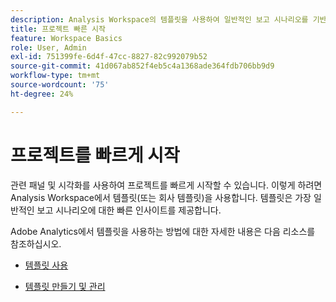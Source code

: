 ```yaml
---
description: Analysis Workspace의 템플릿을 사용하여 일반적인 보고 시나리오를 기반으로 프로젝트를 빠르게 시작하는 방법에 대해 알아봅니다.
title: 프로젝트 빠른 시작
feature: Workspace Basics
role: User, Admin
exl-id: 751399fe-6d4f-47cc-8827-82c992079b52
source-git-commit: 41d067ab852f4eb5c4a1368ade364fdb706bb9d9
workflow-type: tm+mt
source-wordcount: '75'
ht-degree: 24%

---
```


# 프로젝트를 빠르게 시작

관련 패널 및 시각화를 사용하여 프로젝트를 빠르게 시작할 수 있습니다. 이렇게 하려면 Analysis Workspace에서 템플릿(또는 회사 템플릿)을 사용합니다. 템플릿은 가장 일반적인 보고 시나리오에 대한 빠른 인사이트를 제공합니다.

Adobe Analytics에서 템플릿을 사용하는 방법에 대한 자세한 내용은 다음 리소스를 참조하십시오.

* [템플릿 사용](/help/analyze/analysis-workspace/templates/use-templates.md)

* [템플릿 만들기 및 관리](/help/analyze/analysis-workspace/templates/create-templates.md)

